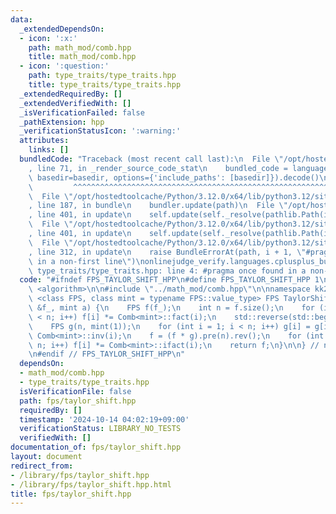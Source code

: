 ```yaml
---
data:
  _extendedDependsOn:
  - icon: ':x:'
    path: math_mod/comb.hpp
    title: math_mod/comb.hpp
  - icon: ':question:'
    path: type_traits/type_traits.hpp
    title: type_traits/type_traits.hpp
  _extendedRequiredBy: []
  _extendedVerifiedWith: []
  _isVerificationFailed: false
  _pathExtension: hpp
  _verificationStatusIcon: ':warning:'
  attributes:
    links: []
  bundledCode: "Traceback (most recent call last):\n  File \"/opt/hostedtoolcache/Python/3.12.0/x64/lib/python3.12/site-packages/onlinejudge_verify/documentation/build.py\"\
    , line 71, in _render_source_code_stat\n    bundled_code = language.bundle(stat.path,\
    \ basedir=basedir, options={'include_paths': [basedir]}).decode()\n          \
    \         ^^^^^^^^^^^^^^^^^^^^^^^^^^^^^^^^^^^^^^^^^^^^^^^^^^^^^^^^^^^^^^^^^^^^^^^^^^^^^^^^^\n\
    \  File \"/opt/hostedtoolcache/Python/3.12.0/x64/lib/python3.12/site-packages/onlinejudge_verify/languages/cplusplus.py\"\
    , line 187, in bundle\n    bundler.update(path)\n  File \"/opt/hostedtoolcache/Python/3.12.0/x64/lib/python3.12/site-packages/onlinejudge_verify/languages/cplusplus_bundle.py\"\
    , line 401, in update\n    self.update(self._resolve(pathlib.Path(included), included_from=path))\n\
    \  File \"/opt/hostedtoolcache/Python/3.12.0/x64/lib/python3.12/site-packages/onlinejudge_verify/languages/cplusplus_bundle.py\"\
    , line 401, in update\n    self.update(self._resolve(pathlib.Path(included), included_from=path))\n\
    \  File \"/opt/hostedtoolcache/Python/3.12.0/x64/lib/python3.12/site-packages/onlinejudge_verify/languages/cplusplus_bundle.py\"\
    , line 312, in update\n    raise BundleErrorAt(path, i + 1, \"#pragma once found\
    \ in a non-first line\")\nonlinejudge_verify.languages.cplusplus_bundle.BundleErrorAt:\
    \ type_traits/type_traits.hpp: line 4: #pragma once found in a non-first line\n"
  code: "#ifndef FPS_TAYLOR_SHIFT_HPP\n#define FPS_TAYLOR_SHIFT_HPP 1\n\n#include\
    \ <algorithm>\n\n#include \"../math_mod/comb.hpp\"\n\nnamespace kk2 {\n\ntemplate\
    \ <class FPS, class mint = typename FPS::value_type> FPS TaylorShift(const FPS\
    \ &f_, mint a) {\n    FPS f(f_);\n    int n = f.size();\n    for (int i = 0; i\
    \ < n; i++) f[i] *= Comb<mint>::fact(i);\n    std::reverse(std::begin(f), std::end(f));\n\
    \    FPS g(n, mint(1));\n    for (int i = 1; i < n; i++) g[i] = g[i - 1] * a *\
    \ Comb<mint>::inv(i);\n    f = (f * g).pre(n).rev();\n    for (int i = 0; i <\
    \ n; i++) f[i] *= Comb<mint>::ifact(i);\n    return f;\n}\n\n} // namespace kk2\n\
    \n#endif // FPS_TAYLOR_SHIFT_HPP\n"
  dependsOn:
  - math_mod/comb.hpp
  - type_traits/type_traits.hpp
  isVerificationFile: false
  path: fps/taylor_shift.hpp
  requiredBy: []
  timestamp: '2024-10-14 04:02:19+09:00'
  verificationStatus: LIBRARY_NO_TESTS
  verifiedWith: []
documentation_of: fps/taylor_shift.hpp
layout: document
redirect_from:
- /library/fps/taylor_shift.hpp
- /library/fps/taylor_shift.hpp.html
title: fps/taylor_shift.hpp
---
```

